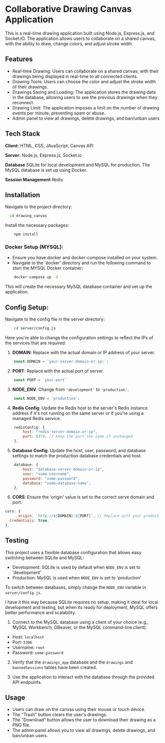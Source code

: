 # Collaborative Drawing Canvas Application

This is a real-time drawing application built using Node.js, Express.js, and Socket.IO. The application allows users to collaborate on a shared canvas, with the ability to draw, change colors, and adjust stroke width.

## Features

- Real-time Drawing: Users can collaborate on a shared canvas, with their drawings being displayed in real-time to all connected clients.
- Drawing Tools: Users can choose the color and adjust the stroke width of their drawings.
- Drawings Saving and Loading: The application stores the drawing data in the database, allowing users to see the previous drawings when they reconnect.
- Drawing Limit: The application imposes a limit on the number of drawing events per minute, preventing spam or abuse.
- Admin panel to view all drawings, delete drawings, and ban/unban users

## Tech Stack

**Client:** HTML, CSS, JAvaScript, Canvas API

**Server:** Node.js, Express.js, Socket.io

**Database** SQLite for local development and MySQL for production. The MySQL database is set up using Docker.

**Session Management** Redis

## Installation

Navigate to the project directory:
```bash
  cd drawing_canvas
```

Install the necessary packages:
```bash
    npm install
```
    
### Docker Setup (MYSQL):
- Ensure you have docker and docker-compose installed on your system.
- Navigate to the 'docker' directory and run the following command to start the MYSQL Docker container:
```bash
    docker-compose up -d
```
This will create the necessary MySQL database container and set up the application.


## Config Setup:

Navigate to the config file in the server directory:
```bash
    cd server/config.js
```
Here you're able to change the configuration settings to reflect the IPs of the services that are required:

1. **DOMAIN**: Replace with the actual domain or IP address of your server.

``` javascript
    const DOMAIN = `your-server-domain-or-ip:`;
```
2. **PORT**: Replace with the actual port of server.
```javascript
    const PORT = `your-port`
```
3. **NODE_ENV**: Change from `'development'` to `'production'`.
```javascript
    const NODE_ENV = 'production';
```
4. **Redis Config**: Update the Redis host to the server's Redis instance address if it's not running on the same server or if you're using a managed Redis service.
```javascript
    redisConfig: {
        host: "redis-server-domain-or-ip",
        port: 6379, // Keep the port the same if unchanged
    },
```
5. **Database Config**: Update the host, user, password, and database settings to match the production database credentials and host.
```javascript
    database: {
        host: "database-server-domain-or-ip",
        user: "some-username",
        password: "some-password",
        database: "some-database-name",
    },
```
6. **CORS**: Ensure the 'origin' value is set to the correct serve domain and port.
```javascript
cors: {
      origin: `http://${DOMAIN}:${PORT}`, // Replace with your production server's DOMAIN and port
  credentials: true,
},
```

## Testing

This project uses a flexible database configuration that allows easy switching between SQLite and MySQL:

- Development: SQLite is used by default when `NODE_ENV` is set to 'development'
- Production: MySQL is used when `NODE_ENV` is set to 'production'

To switch between databases, simply change the `NODE_ENV` variable in `server/config.js`.

I have it this way because SQLite requires no setup, making it ideal for local development and testing, but when its ready for deployment, MySQL offers better performance and scalability.

1. Connect to the MySQL database using a client of your choice (e.g., MySQL Workbench, DBeaver, or the MySQL command-line client).

- Host: `localhost`
- Port: `3306`
- Username: `root`
- Password: `some-password`

2. Verify that the `drawings_app` database and the `drawings` and `bannedSessions` tables have been created.

3. Use the application to interact with the database through the provided API endpoints.

## Usage

- Users can draw on the canvas using their mouse or touch device.
- The "Trash" button clears the user's drawings.
- The "Download" button allows the user to download their drawing as a PNG file.
- The admin panel allows you to view all drawings, delete drawings, and ban/unban users.